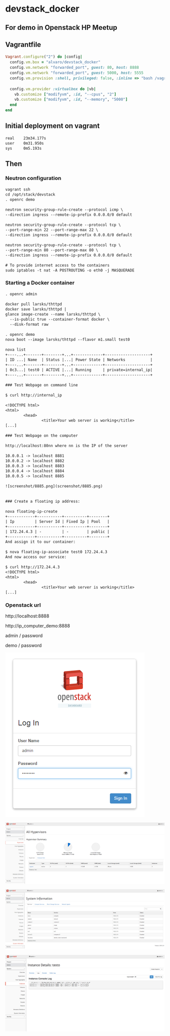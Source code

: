 # devstack_docker
## For demo in Openstack HP Meetup

## Vagrantfile

```ruby
Vagrant.configure("2") do |config|
  config.vm.box = "alvaro/devstack_docker"
  config.vm.network "forwarded_port", guest: 80, host: 8888
  config.vm.network "forwarded_port", guest: 5000, host: 5555
  config.vm.provision :shell, privileged: false, :inline => "bash /vagrant/scripts/provision.sh"

  config.vm.provider :virtualbox do |vb|
    vb.customize ["modifyvm", :id, "--cpus", "2"]
    vb.customize ["modifyvm", :id, "--memory", "5000"]
  end
end

```

## Initial deployment on vagrant

```
real    23m34.177s                                                                                                                                                                                                         
user    0m31.950s                                                                                                                                                                                                          
sys     0m5.193s  
```

## Then

### Neutron configuration

```
vagrant ssh
cd /opt/stack/devstack
. openrc demo

neutron security-group-rule-create --protocol icmp \
--direction ingress --remote-ip-prefix 0.0.0.0/0 default

neutron security-group-rule-create --protocol tcp \
--port-range-min 22 --port-range-max 22 \
--direction ingress --remote-ip-prefix 0.0.0.0/0 default

neutron security-group-rule-create --protocol tcp \
--port-range-min 80 --port-range-max 80 \
--direction ingress --remote-ip-prefix 0.0.0.0/0 default

# To provide internet access to the containers
sudo iptables -t nat -A POSTROUTING -o eth0 -j MASQUERADE

```

### Starting a Docker container

```
. openrc admin

docker pull larsks/thttpd
docker save larsks/thttpd |
glance image-create --name larsks/thttpd \
  --is-public true --container-format docker \
  --disk-format raw

. openrc demo
nova boot --image larsks/thttpd --flavor m1.small test0

nova list
+----...+-------+--------+...+-------------+--------------------+
| ID ...| Name  | Status |...| Power State | Networks           |
+----...+-------+--------+...+-------------+--------------------+
| 0c3...| test0 | ACTIVE |...| Running     | private=internal_ip|
+----...+-------+--------+...+-------------+--------------------+

### Test Webpage on command line

$ curl http://internal_ip

<!DOCTYPE html>
<html>
        <head>
                <title>Your web server is working</title>
[...]

### Test Webpage on the computer

http://localhost:80nn where nn is the IP of the server

10.0.0.1 -> localhost 8881
10.0.0.2 -> localhost 8882
10.0.0.3 -> localhost 8883
10.0.0.4 -> localhost 8884
10.0.0.5 -> localhost 8885

![screenshot/8885.png](screenshot/8885.png)


### Create a floating ip address:

nova floating-ip-create
+------------+-----------+----------+--------+
| Ip         | Server Id | Fixed Ip | Pool   |
+------------+-----------+----------+--------+
| 172.24.4.3 | -         | -        | public |
+------------+-----------+----------+--------+
And assign it to our container:

$ nova floating-ip-associate test0 172.24.4.3
And now access our service:

$ curl http://172.24.4.3
<!DOCTYPE html>
<html>
        <head>            
                <title>Your web server is working</title>
[...]
```

### Openstack url

http://localhost:8888

http://ip_computer_demo:8888

admin / password

demo / password


![screenshot/login_admin.png](screenshot/login_admin.png)

![screenshot/system_hypervisors.png](screenshot/system_hypervisors.png)

![screenshot/system_information.png](screenshot/system_information.png)

![screenshot/instance_details_test0.png](screenshot/instance_details_test0.png)
